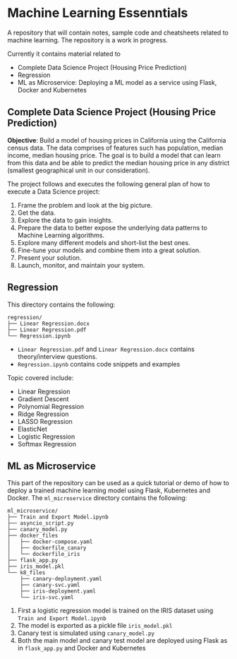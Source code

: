 # Machine Learning Essenntials
A repository that will contain notes, sample code and cheatsheets related to machine learning. The repository is a work in progress.

Currently it contains material related to 

* Complete Data Science Project (Housing Price Prediction)
* Regression
* ML as Microservice: Deploying a ML model as a service using Flask, Docker and Kubernetes

## Complete Data Science Project (Housing Price Prediction)
**Objective**:
Build a model of housing prices in California using the California census data. The data comprises of features such has population, median income, median housing price. The goal is to build a model that can learn from this data and be able to predict the median housing price in any district (smallest geographical unit in our consideration).

The project follows and executes the following general plan of how to execute a Data Science project:

1. Frame the problem and look at the big picture.2. Get the data.3. Explore the data to gain insights.4. Prepare the data to better expose the underlying data patterns to Machine Learningalgorithms.5. Explore many different models and short-list the best ones.6. Fine-tune your models and combine them into a great solution.7. Present your solution.8. Launch, monitor, and maintain your system.

## Regression
This directory contains the following:

```
regression/
├── Linear Regression.docx
├── Linear Regression.pdf
└── Regression.ipynb
```

* `Linear Regression.pdf` and `Linear Regression.docx` contains theory/interview questions.
* `Regression.ipynb` contains code snippets and examples 

Topic covered include:

* Linear Regression
* Gradient Descent
* Polynomial Regression
* Ridge Regression
* LASSO Regression
* ElasticNet
* Logistic Regression
* Softmax Regression

## ML as Microservice
This part of the repository can be used as a quick tutorial or demo of how to deploy a trained machine learning model using Flask, Kubernetes and Docker.
The `ml_microservice` directory contains the following:

```
ml_microservice/
├── Train and Export Model.ipynb
├── asyncio_script.py
├── canary_model.py
├── docker_files
│   ├── docker-compose.yaml
│   ├── dockerfile_canary
│   └── dockerfile_iris
├── flask_app.py
├── iris_model.pkl
└── k8_files
    ├── canary-deployment.yaml
    ├── canary-svc.yaml
    ├── iris-deployment.yaml
    └── iris-svc.yaml
```

1. First a logistic regression model is trained on the IRIS dataset using `Train and Export Model.ipynb`
2. The model is exported as a pickle file `iris_model.pkl`
3. Canary test is simulated using `canary_model.py`
4. Both the main model and canary test model are deployed using Flask as in `flask_app.py` and Docker and Kubernetes
